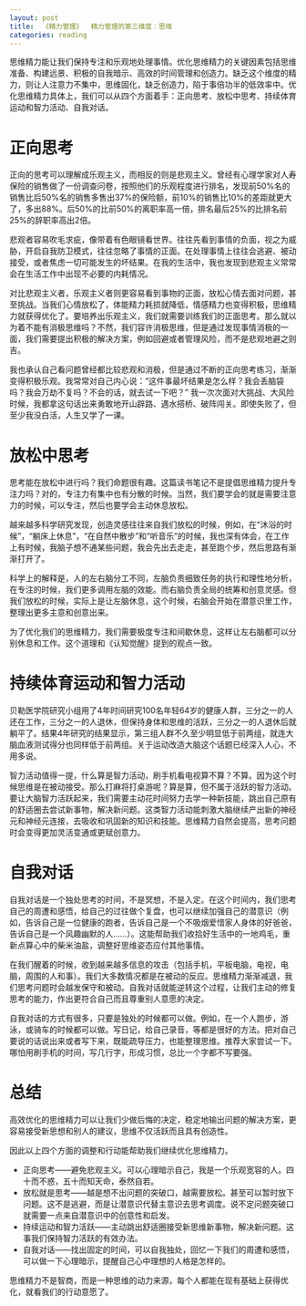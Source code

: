 ```yaml
---
layout: post
title:  《精力管理》  精力管理的第三维度：思维
categories: reading
---
```


思维精力能让我们保持专注和乐观地处理事情。优化思维精力的关键因素包括思维准备、构建远景、积极的自我暗示、高效的时间管理和创造力。缺乏这个维度的精力，则让人注意力不集中，思维固化，缺乏创造力，陷于事倍功半的低效率中。优化思维精力具体上，我们可以从四个方面着手：正向思考、放松中思考、持续体育运动和智力活动、自我对话。

# 正向思考

正向的思考可以理解成乐观主义，而相反的则是悲观主义。曾经有心理学家对人寿保险的销售做了一份调查问卷，按照他们的乐观程度进行排名，发现前50%名的销售比后50%名的销售多售出37%的保险额，前10%的销售比10%的差距就更大了，多出88%。后50%的比前50%的离职率高一倍，排名最后25%的比排名前25%的辞职率高出2倍。

悲观者容易吹毛求疵，像带着有色眼镜看世界。往往先看到事情的负面，视之为威胁，开启自我防卫模式，往往忽略了事情的正面。在处理事情上往往会逃避、被动接受，或者焦虑一切可能发生的坏结果。在我的生活中，我也发现到悲观主义常常会在生活工作中出现不必要的内耗情况。

对比悲观主义者，乐观主义者则更容易看到事物的正面，放松心情去面对问题，甚至挑战。当我们心情放松了，体能精力耗损就降低，情感精力也变得积极，思维精力就获得优化了。要培养出乐观主义，我们就需要训练我们的正面思考。那么就以为着不能有消极思维吗？不然，我们容许消极思维，但是通过发现事情消极的一面，我们需要提出积极的解决方案，例如回避或者管理风险，而不是悲观地避之则吉。

我也承认自己看问题曾经都比较悲观和消极，但是通过不断的正向思考练习，渐渐变得积极乐观。我常常对自己内心说：“这件事最坏结果是怎么样？我会丢脑袋吗？我会万劫不复吗？不会的话，就去试一下吧？” 我一次次面对大挑战、大风险时候，我都拿这句话出来勇敢地开山辟路、遇水搭桥、破阵闯关。即使失败了，但至少我没白活，人生又学了一课。

# 放松中思考

思考能在放松中进行吗？我们命题很有趣。这篇读书笔记不是提倡思维精力提升专注力吗？对的，专注力有集中也有分散的时候。当然，我们要学会的就是需要注意力的时候，可以专注，然后也要学会主动休息放松。

越来越多科学研究发现，创造灵感往往来自我们放松的时候，例如，在“沐浴的时候”，“躺床上休息”，“在自然中散步”和“听音乐”的时候，我也深有体会，在工作上有时候，我脑子想不通某些问题，我会先出去走走，甚至跑个步，然后思路有渐渐打开了。

科学上的解释是，人的左右脑分工不同，左脑负责细致任务的执行和理性地分析，在专注的时候，我们更多调用左脑的效能。而右脑负责全局的统筹和创意灵感。但我们放松的时候，实际上是让左脑休息，这个时候，右脑会开始在潜意识里工作，整理出更多主意和创意出来。

为了优化我们的思维精力，我们需要极度专注和间歇休息，这样让左右脑都可以分别休息和工作。这个道理和《认知觉醒》提到的观点一致。

# 持续体育运动和智力活动

贝勒医学院研究小组用了4年时间研究100名年轻64岁的健康人群，三分之一的人还在工作，三分之一的人退休，但保持身体和思维的活跃，三分之一的人退休后就躺平了。结果4年研究的结果显示，第三组人群不久至少明显低于前两组，就连大脑血液测试得分也同样低于前两组。关于运动改造大脑这个话题已经深入人心，不用多说。

智力活动值得一提，什么算是智力活动，刷手机看电视算不算？不算。因为这个时候思维是在被动接受。那么打麻将打桌游呢？算是算，但不属于活跃的智力活动。要让大脑智力活跃起来，我们需要主动花时间努力去学一种新技能，跳出自己原有的舒适圈去尝试新事物，解决新问题。这类智力活动能刺激大脑继续产出新的神经元和神经元连接，去吸收和巩固新的知识和技能。思维精力自然会提高，思考问题时会变得更加灵活变通或更赋创意力。

# 自我对话

自我对话是一个独处思考的时间，不是冥想，不是入定。在这个时间内，我们思考自己的周遭和感悟，给自己的过往做个复盘，也可以继续加强自己的潜意识（例如，告诉自己是一位健康的跑者，告诉自己是一个不吸烟爱惜家人身体的好爸爸，告诉自己是一个风趣幽默的人……）。这能帮助我们收拾好生活中的一地鸡毛，重新点算心中的柴米油盐，调整好思维姿态应付其他事情。

在我们醒着的时候，收到越来越多信息的攻击（包括手机，平板电脑，电视，电脑，周围的人和事）。我们大多数情况都是在被动的反应。思维精力渐渐减退，我们思考问题时会越发保守和被动。自我对话就能逆转这个过程，让我们主动的修复思考的能力，作出更符合自己而且尊重别人意愿的决定。

自我对话的方式有很多，只要是独处的时候都可以做。例如，在一个人跑步，游泳，或骑车的时候都可以做。写日记，给自己录音，等都是很好的方法。把对自己要说的话说出来或者写下来，既能疏导压力，也能整理思维。推荐大家尝试一下。哪怕用刷手机的时间，写几行字，形成习惯，总比一个字都不写要强。


# 总结

高效优化的思维精力可以让我们少做后悔的决定，稳定地输出问题的解决方案，更容易接受新思想和别人的建议，思维不仅活跃而且具有创造性。

因此以上四个方面的调整和行动能帮助我们继续优化思维精力。

- 正向思考——避免悲观主义。可以心理暗示自己，我是一个乐观宽容的人。四十而不惑，五十而知天命，泰然自若。
- 放松就是思考——越是想不出问题的突破口，越需要放松。甚至可以暂时放下问题。这不是逃避，而是让潜意识代替主意识去思考调度。说不定问题突破口就需要一点来自潜意识中的创意性和启发。
- 持续运动和智力活跃——主动跳出舒适圈接受新思维新事物，解决新问题。这事我们保持智力活跃的有效办法。
- 自我对话——找出固定的时间，可以自我独处，回忆一下我们的周遭和感悟，可以做一下心理暗示，提醒自己心中理想的人格是怎样的。

思维精力不是智商，而是一种思维的动力来源，每个人都能在现有基础上获得优化，就看我们的行动意愿了。
<!--stackedit_data:
eyJoaXN0b3J5IjpbLTEzMTUwNDE3NTcsMTAyNDU5MTk0MSw0OT
I1Mzk3MTksLTEyNDQxODE2MzNdfQ==
-->